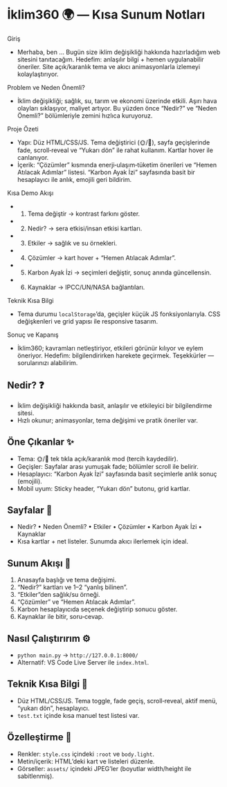 İklim360 🌍 — Kısa Sunum Notları
================================

Giriş
- Merhaba, ben … Bugün size iklim değişikliği hakkında hazırladığım web sitesini tanıtacağım. Hedefim: anlaşılır bilgi + hemen uygulanabilir öneriler. Site açık/karanlık tema ve akıcı animasyonlarla izlemeyi kolaylaştırıyor.

Problem ve Neden Önemli?
- İklim değişikliği; sağlık, su, tarım ve ekonomi üzerinde etkili. Aşırı hava olayları sıklaşıyor, maliyet artıyor. Bu yüzden önce “Nedir?” ve “Neden Önemli?” bölümleriyle zemini hızlıca kuruyoruz.

Proje Özeti
- Yapı: Düz HTML/CSS/JS. Tema değiştirici (🌞/🌙), sayfa geçişlerinde fade, scroll‑reveal ve “Yukarı dön” ile rahat kullanım. Kartlar hover ile canlanıyor.
- İçerik: “Çözümler” kısmında enerji‑ulaşım‑tüketim önerileri ve “Hemen Atılacak Adımlar” listesi. “Karbon Ayak İzi” sayfasında basit bir hesaplayıcı ile anlık, emojili geri bildirim.

Kısa Demo Akışı
- 1) Tema değiştir → kontrast farkını göster.
- 2) Nedir? → sera etkisi/insan etkisi kartları.
- 3) Etkiler → sağlık ve su örnekleri.
- 4) Çözümler → kart hover + “Hemen Atılacak Adımlar”.
- 5) Karbon Ayak İzi → seçimleri değiştir, sonuç anında güncellensin.
- 6) Kaynaklar → IPCC/UN/NASA bağlantıları.

Teknik Kısa Bilgi
- Tema durumu `localStorage`’da, geçişler küçük JS fonksiyonlarıyla. CSS değişkenleri ve grid yapısı ile responsive tasarım.

Sonuç ve Kapanış
- İklim360; kavramları netleştiriyor, etkileri görünür kılıyor ve eylem öneriyor. Hedefim: bilgilendirirken harekete geçirmek. Teşekkürler — sorularınızı alabilirim.

Nedir? ❓
---------
- İklim değişikliği hakkında basit, anlaşılır ve etkileyici bir bilgilendirme sitesi.
- Hızlı okunur; animasyonlar, tema değişimi ve pratik öneriler var.

Öne Çıkanlar ✨
--------------
- Tema: 🌞/🌙 tek tıkla açık/karanlık mod (tercih kaydedilir).
- Geçişler: Sayfalar arası yumuşak fade; bölümler scroll ile belirir.
- Hesaplayıcı: “Karbon Ayak İzi” sayfasında basit seçimlerle anlık sonuç (emojili).
- Mobil uyum: Sticky header, “Yukarı dön” butonu, grid kartlar.

Sayfalar 🧭
-----------
- Nedir? • Neden Önemli? • Etkiler • Çözümler • Karbon Ayak İzi • Kaynaklar
- Kısa kartlar + net listeler. Sunumda akıcı ilerlemek için ideal.

Sunum Akışı 🎤
--------------
1) Anasayfa başlığı ve tema değişimi.
2) “Nedir?” kartları ve 1–2 “yanlış bilinen”.
3) “Etkiler”den sağlık/su örneği.
4) “Çözümler” ve “Hemen Atılacak Adımlar”.
5) Karbon hesaplayıcıda seçenek değiştirip sonucu göster.
6) Kaynaklar ile bitir, soru‑cevap.

Nasıl Çalıştırırım ⚙️
--------------------
- `python main.py` → `http://127.0.0.1:8000/`
- Alternatif: VS Code Live Server ile `index.html`.

Teknik Kısa Bilgi 🧩
-------------------
- Düz HTML/CSS/JS. Tema toggle, fade geçiş, scroll‑reveal, aktif menü, “yukarı dön”, hesaplayıcı.
- `test.txt` içinde kısa manuel test listesi var.

Özelleştirme 🎯
--------------
- Renkler: `style.css` içindeki `:root` ve `body.light`.
- Metin/içerik: HTML’deki kart ve listeleri düzenle.
- Görseller: `assets/` içindeki JPEG’ler (boyutlar width/height ile sabitlenmiş).
